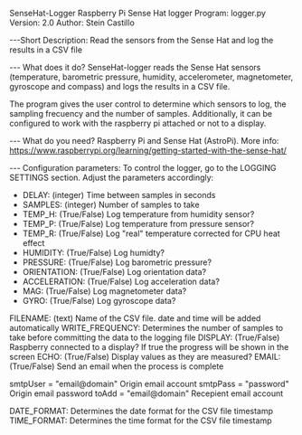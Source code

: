 SenseHat-Logger
Raspberry Pi Sense Hat logger
Program: logger.py
Version: 2.0
Author: Stein Castillo

---Short Description: 
Read the sensors from the Sense Hat and log the results in a CSV file

--- What does it do? 
SenseHat-logger reads the Sense Hat sensors (temperature, barometric pressure, humidity, accelerometer, magnetometer, gyroscope and compass) and logs the results in a CSV file. 

The program gives the user control to determine which sensors to log, the sampling frecuency and the number of samples. Additionally, it can be configured to work with the raspberry pi attached or not to a display.

--- What do you need? 
Raspberry Pi and Sense Hat (AstroPi). 
More info: https://www.raspberrypi.org/learning/getting-started-with-the-sense-hat/

--- Configuration parameters:
To control the logger, go to the LOGGING SETTINGS section. Adjust the parameters accordingly:

* DELAY: (integer) Time between samples in seconds
* SAMPLES: (integer) Number of samples to take
* TEMP_H: (True/False) Log temperature from humidity sensor?
* TEMP_P: (True/False) Log temperature from pressure sensor?
* TEMP_R: (True/False) Log "real" temperature corrected for CPU heat effect
* HUMIDITY: (True/False) Log humidty?
* PRESSURE: (True/False) Log barometric pressure?
* ORIENTATION: (True/False) Log orientation data?
* ACCELERATION: (True/False) Log acceleration data?
* MAG: (True/False) Log magnetometer data?
* GYRO: (True/False) Log gyroscope data?

FILENAME: (text) Name of the CSV file. date and time will be added automatically
WRITE_FREQUENCY: Determines the number of samples to take before committing the data to the logging file
DISPLAY: (True/False) Raspberry connected to a display? If true the progress will be shown in the screen
ECHO: (True/False) Display values as they are measured?
EMAIL: (True/False) Send an email when the process is complete

smtpUser = "email@domain"   Origin email account
smtpPass = "password"       Origin email password
toAdd = "email@domain"      Recepient email account

DATE_FORMAT: Determines the date format for the CSV file timestamp
TIME_FORMAT: Determines the time format for the CSV file timestamp


